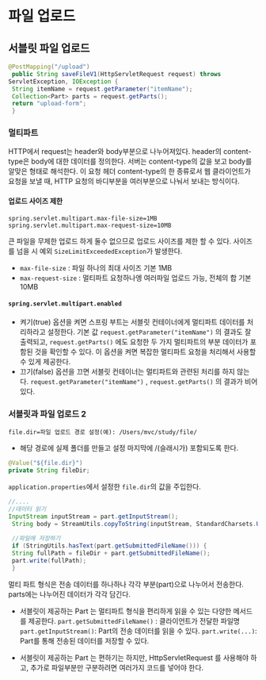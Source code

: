 # 파일 업로드

## 서블릿 파일 업로드
```java
@PostMapping("/upload")
 public String saveFileV1(HttpServletRequest request) throws
ServletException, IOException {
 String itemName = request.getParameter("itemName");
 Collection<Part> parts = request.getParts();
 return "upload-form";
 }
 ```
### 멀티파트
HTTP에서 request는  header와 body부분으로 나누어져있다. header의 content-type은 body에 대한 데이터를 정의한다. 서버는 content-type의 값을 보고 body를 알맞은 형태로 해석한다. 이 요청 헤더 content-type의 한 종류로서 웹 클라이언트가 요청을 보낼 때,
HTTP 요청의 바디부분을 여러부분으로 나눠서 보내는 방식이다.

#### 업로드 사이즈 제한
```
spring.servlet.multipart.max-file-size=1MB
spring.servlet.multipart.max-request-size=10MB
```
큰 파일을 무제한 업로드 하게 둘수 없으므로 업로드 사이즈를 제한 할 수 있다.
사이즈를 넘을 시 예외 `SizeLimitExceededException`가 발생한다.
* `max-file-size` : 파일 하나의 최대 사이즈 기본 1MB
* `max-request-size` : 멀티파트 요청하나엥 여러파일 업로드 가능, 전체의 합 기본 10MB

#### `spring.servlet.multipart.enabled`
* 켜기(true)
옵션을 켜면 스프링 부트는 서블릿 컨테이너에게 멀티파트 데이터를 처리하라고 설정한다. 기본 값
`request.getParameter("itemName")` 의 결과도 잘 출력되고, `request.getParts()` 에도 요청한 두 가지 멀티파트의 부분 데이터가 포함된 것을 확인할 수 있다. 이 옵션을 켜면 복잡한 멀티파트 요청을 처리해서 사용할 수 있게 제공한다.
* 끄기(false)
옵션을 끄면 서블릿 컨테이너는 멀티파트와 관련된 처리를 하지 않는다.
`request.getParameter("itemName")` , `request.getParts()` 의 결과가 비어있다. 

### 서블릿과 파일 업로드 2
`file.dir=파일 업로드 경로 설정(예): /Users/mvc/study/file/`
* 해당 경로에 실제 폴더를 만들고 설정 마지막에 /(슬래시가) 포함되도록 한다.

```java
@Value("${file.dir}")
private String fileDir;
```
`application.properties`에서 설정한 `file.dir`의 값을 주입한다.
```java
//....
//데이터 읽기
InputStream inputStream = part.getInputStream();
 String body = StreamUtils.copyToString(inputStream, StandardCharsets.UTF_8);
 
 //파일에 저장하기
 if (StringUtils.hasText(part.getSubmittedFileName())) {
 String fullPath = fileDir + part.getSubmittedFileName();
 part.write(fullPath);
 }
 ```
 멀티 파트 형식은 전송 데이터를 하나하나 각각 부분(part)으로 나누어서 전송한다. parts에는 나누어진 데이터가 각각 담긴다.

* 서블릿이 제공하는 Part 는 멀티파트 형식을 편리하게 읽을 수 있는 다양한 메서드를 제공한다.
`part.getSubmittedFileName()` : 클라이언트가 전달한 파일명
`part.getInputStream()`: Part의 전송 데이터를 읽을 수 있다.
`part.write(...)`: Part를 통해 전송된 데이터를 저장할 수 있다.

* 서블릿이 제공하는 Part 는 편하기는 하지만, HttpServletRequest 를 사용해야 하고, 추가로 파일부분만 구분하려면 여러가지 코드를 넣어야 한다.
